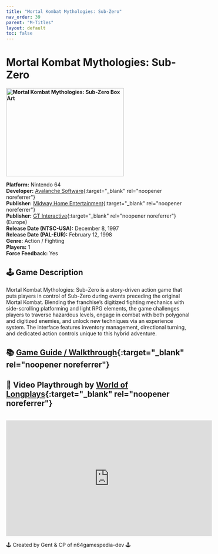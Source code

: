 ```yaml
---
title: "Mortal Kombat Mythologies: Sub-Zero"
nav_order: 39
parent: "M-Titles"
layout: default
toc: false
---
```


# Mortal Kombat Mythologies: Sub-Zero

<b>
<img src="https://images.launchbox-app.com//4acf4ab0-86c3-4a2c-b5ce-377df0be201b.jpg" alt="Mortal Kombat Mythologies: Sub-Zero Box Art" width="320" height="240" />
</b>

**Platform:** Nintendo 64  
**Developer:** [Avalanche Software](https://en.wikipedia.org/wiki/Avalanche_Software){:target="_blank" rel="noopener noreferrer"}  
**Publisher:** [Midway Home Entertainment](https://en.wikipedia.org/wiki/Midway_Games#Publishing_and_distribution){:target="_blank" rel="noopener noreferrer"}  
**Publisher:** [GT Interactive](https://en.wikipedia.org/wiki/Atari,_Inc._(Atari_SA_subsidiary)){:target="_blank" rel="noopener noreferrer"} (Europe)  
**Release Date (NTSC-USA):** December 8, 1997  
**Release Date (PAL-EUR):** February 12, 1998  
**Genre:** Action / Fighting  
**Players:** 1  
**Force Feedback:** Yes  

## 🕹️ Game Description
Mortal Kombat Mythologies: Sub-Zero is a story-driven action game that puts players in control of Sub-Zero during events preceding the original Mortal Kombat. Blending the franchise’s digitized fighting mechanics with side-scrolling platforming and light RPG elements, the game challenges players to traverse hazardous levels, engage in combat with both polygonal and digitized enemies, and unlock new techniques via an experience system. The interface features inventory management, directional turning, and dedicated action controls unique to this hybrid adventure.

## 📚 [Game Guide / Walkthrough](https://gamefaqs.gamespot.com/n64/197992-mortal-kombat-mythologies-sub-zero/faqs/29088){:target="_blank" rel="noopener noreferrer"}

## 🎥 Video Playthrough by [World of Longplays](https://www.youtube.com/channel/UCVi6ofFy7QyJJrZ9l0-fwbQ){:target="_blank" rel="noopener noreferrer"}
<br />  
<iframe width="560" height="315" src="https://www.youtube.com/embed/6wRBbXjm0Z8" title="Mortal Kombat Mythologies Sub-Zero Gameplay" frameborder="0" allowfullscreen></iframe>

🕹️ Created by Gent & CP of n64gamespedia-dev 🕹️  
<!-- Vault Format: n64gamespedia-dev -->  
<!-- Protocol Source: _vault-specs/format-protocol.md -->
